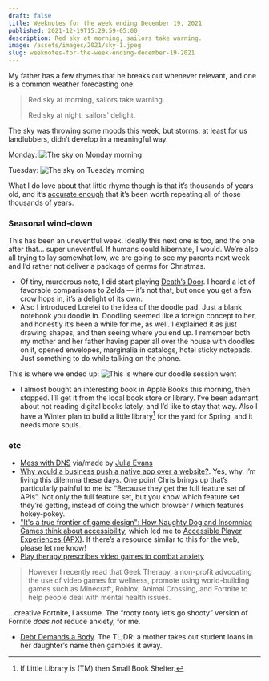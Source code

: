 ```yaml
---
draft: false
title: Weeknotes for the week ending December 19, 2021
published: 2021-12-19T15:29:59-05:00
description: Red sky at morning, sailors take warning.
image: /assets/images/2021/sky-1.jpeg
slug: weeknotes-for-the-week-ending-december-19-2021
---
```


My father has a few rhymes that he breaks out whenever relevant, and one is a common weather forecasting one:

> Red sky at morning, sailors take warning.
> 
> Red sky at night, sailors' delight.

The sky was throwing some moods this week, but storms, at least for us landlubbers, didn’t develop in a meaningful way.

Monday:
![The sky on Monday morning](/assets/images/2021/sky-1.jpeg)

Tuesday:
![The sky on Tuesday morning](/assets/images/2021/sky-2.jpeg)

What I do love about that little rhyme though is that it’s thousands of years old, and it’s [accurate enough](https://www.loc.gov/everyday-mysteries/item/is-the-old-adage-red-sky-at-night-sailors-delight-red-sky-in-morning-sailors-warning-true-or-is-it-just-an-old-wives-tale/) that it’s been worth repeating all of those thousands of years.

### Seasonal wind-down

This has been an uneventful week. Ideally this next one is too, and the one after that… super uneventful. If humans could hibernate, I would. We’re also all trying to lay somewhat low, we are going to see my parents next week and I’d rather not deliver a package of germs for Christmas.

- Of tiny, murderous note, I did start playing [Death’s Door](https://www.playstation.com/en-us/games/deaths-door/). I heard a lot of favorable comparisons to Zelda — it’s not that, but once you get a few crow hops in, it’s a delight of its own.
- Also I introduced Lorelei to the idea of the doodle pad. Just a blank notebook you doodle in. Doodling seemed like a foreign concept to her, and honestly it’s been a while for me, as well. I explained it as just drawing shapes, and then seeing where you end up. I remember both my mother and her father having paper all over the house with doodles on it, opened envelopes, marginalia in catalogs, hotel sticky notepads. Just something to do while talking on the phone.

This is where we ended up:
![This is where our doodle session went](/assets/images/2021/doodles.jpeg)
- I almost bought an interesting book in Apple Books this morning, then stopped. I’ll get it from the local book store or library. I’ve been adamant about not reading digital books lately, and I’d like to stay that way. Also I have a Winter plan to build a little library[^1] for the yard for Spring, and it needs more souls.

### etc

- [Mess with DNS](https://messwithdns.net) via/made by [Julia Evans](https://jvns.ca/blog/2021/12/15/mess-with-dns/)
- [Why would a business push a native app over a website?](https://css-tricks.com/why-would-a-business-push-a-native-app-over-a-website/). Yes, why. I’m living this dilemma these days. One point Chris brings up that’s particularly painful to me is: “Because they get the full feature set of APIs”. Not only the full feature set, but you know which feature set they’re getting, instead of doing the which browser / which features hokey-pokey.
- ["It's a true frontier of game design": How Naughty Dog and Insomniac Games think about accessibility](https://www.eurogamer.net/articles/2021-12-18-its-a-true-frontier-of-game-design-how-naughty-dog-and-insomniac-games-think-about-accessibility), which led me to [Accessible Player Experiences (APX)](https://accessible.games/accessible-player-experiences/#access-patterns). If there’s a resource similar to this for the web, please let me know!
- [Play therapy prescribes video games to combat anxiety](https://www.rockpapershotgun.com/play-therapy-prescribes-video-games-to-combat-anxiety)
> However I recently read that Geek Therapy, a non-profit advocating the use of video games for wellness, promote using world-building games such as Minecraft, Roblox, Animal Crossing, and Fortnite to help people deal with mental health issues.

…creative Fortnite, I assume. The “rooty tooty let’s go shooty” version of Fornite _does not_ reduce anxiety, for me.
- [Debt Demands a Body](https://longreads.com/2021/12/01/debt-demands-a-body/). The TL;DR: a mother takes out student loans in her daughter’s name then gambles it away.

[^1]: If Little Library is (TM) then Small Book Shelter.
